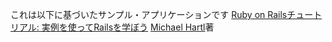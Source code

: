これは以下に基づいたサンプル・アプリケーションです
[Ruby on Railsチュートリアル: 実例を使ってRailsを学ぼう](http://railstutorial.jp/)
[Michael Hartl](http://www.michaelhartl.com/)著


